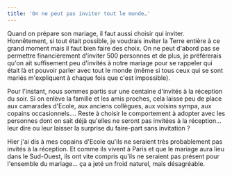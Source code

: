 ```yaml
---
title: 'On ne peut pas inviter tout le monde…'
---
```


Quand on prépare son mariage, il faut aussi choisir qui inviter. Honnêtement, si
tout était possible, je voudrais inviter la Terre entière à ce grand moment mais
il faut bien faire des choix. On ne peut d'abord pas se permettre financièrement
d'inviter 500 personnes et de plus, je préfèrerais qu'on ait suffisement peu
d'invités à notre mariage pour se rappeler qui était là et pouvoir parler avec
tout le monde (même si tous ceux qui se sont mariés m'expliquent à chaque fois
que c'est impossible).

Pour l'instant, nous sommes partis sur une centaine d'invités à la réception du
soir. Si on enlève la famille et les amis proches, cela laisse peu de place aux
camarades d'Ecole, aux anciens collègues, aux voisins sympa, aux copains
occasionnels…. Reste à choisir le comportement à adopter avec les personnes dont
on sait déjà qu'elles ne seront pas invitées à la réception… leur dire ou leur
laisser la surprise du faire-part sans invitation&nbsp;?

Hier j'ai dis à mes copains d'Ecole qu'ils ne seraient très probablement pas
invités à la réception. Et comme ils vivent à Paris et que le mariage aura lieu
dans le Sud-Ouest, ils ont vite compris qu'ils ne seraient pas présent pour
l'ensemble du mariage… ça a jeté un froid naturel, mais désagréable.
